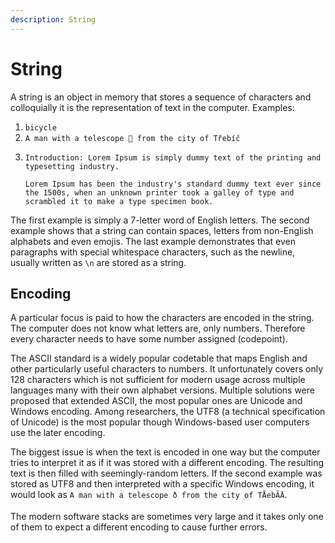 ```yaml
---
description: String
---
```


# String

A string is an object in memory that stores a sequence of characters and colloquially it is the representation of text in the computer.
Examples:
1. `bicycle`
2. `A man with a telescope 🔭 from the city of Třebíč`
3. ```
   Introduction: Lorem Ipsum is simply dummy text of the printing and typesetting industry.
   
   Lorem Ipsum has been the industry's standard dummy text ever since the 1500s, when an unknown printer took a galley of type and scrambled it to make a type specimen book. 
   ```

The first example is simply a 7-letter word of English letters.
The second example shows that a string can contain spaces, letters from non-English alphabets and even emojis.
The last example demonstrates that even paragraphs with special whitespace characters, such as the newline, usually written as `\n` are stored as a string.

## Encoding

A particular focus is paid to how the characters are encoded in the string.
The computer does not know what letters are, only numbers.
Therefore every character needs to have some number assigned (codepoint).

The ASCII standard is a widely popular codetable that maps English and other particularly useful characters to numbers.
It unfortunately covers only 128 characters which is not sufficient for modern usage across multiple languages many with their own alphabet versions.
Multiple solutions were proposed that extended ASCII, the most popular ones are Unicode and Windows encoding.
Among researchers, the UTF8 (a technical specification of Unicode) is the most popular though Windows-based user computers use the later encoding.

The biggest issue is when the text is encoded in one way but the computer tries to interpret it as if it was stored with a different encoding.
The resulting text is then filled with seemingly-random letters.
If the second example was stored as UTF8 and then interpreted with a specific Windows encoding, it would look as `A man with a telescope ð­ from the city of TÅebÃ­Ä`.

The modern software stacks are sometimes very large and it takes only one of them to expect a different encoding to cause further errors. 